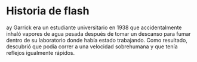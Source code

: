 # Historia de flash



ay Garrick era un estudiante universitario en 1938 que accidentalmente inhaló vapores de agua pesada después de tomar un descanso para fumar dentro de su laboratorio donde había estado trabajando.​ Como resultado, descubrió que podía correr a una velocidad sobrehumana y que tenía reflejos igualmente rápidos.
